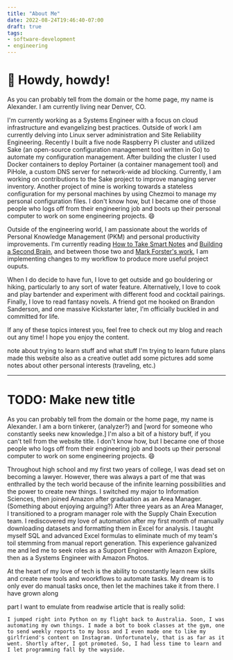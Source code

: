 ```yaml
---
title: "About Me"
date: 2022-08-24T19:46:40-07:00
draft: true
tags:
- software-development
- engineering
---
```


# :wave: Howdy, howdy!

As you can probably tell from the domain or the home page, my name is Alexander. I am currently living near Denver, CO.

I'm currently working as a Systems Engineer with a focus on cloud infrastructure and evangelizing best practices. Outside of work I am currently delving into Linux server administration and Site Reliability Engineering. Recently I built a five node Raspberry Pi cluster and utilized Sake (an open-source configuration management tool written in Go) to automate my configuration management. After building the cluster I used Docker containers to deploy Portainer (a container management tool) and PiHole, a custom DNS server for network-wide ad blocking. Currently, I am working on contributions to the Sake project to improve managing server inventory. Another project of mine is working towards a stateless configuration for my personal machines by using Chezmoi to manage my personal configuration files. I don't know how, but I became one of those people who logs off from their engineering job and boots up their personal computer to work on some engineering projects. :smile:

Outside of the engineering world, I am passionate about the worlds of Personal Knowledge Management (PKM) and personal productivity improvements. I'm currently reading [How to Take Smart Notes](https://smile.amazon.com/gp/product/B09V5M8FR5/ref=ppx_yo_dt_b_search_asin_title?ie=UTF8&psc=1) and [Building a Second Brain](https://smile.amazon.com/gp/product/B09LVVN9L3/ref=ppx_yo_dt_b_search_asin_title?ie=UTF8&psc=1), and between those two and [Mark Forster's work](https://smile.amazon.com/gp/product/B00LLIJ3CQ/ref=ppx_yo_dt_b_search_asin_title?ie=UTF8&psc=1), I am implementing changes to my workflow to produce more useful project ouputs.

When I do decide to have fun, I love to get outside and go bouldering or hiking, particularly to any sort of water feature. Alternatively, I love to cook and play bartender and experiment with different food and cocktail pairings. Finally, I love to read fantasy novels. A friend got me hooked on Brandon Sanderson, and one massive Kickstarter later, I'm officially buckled in and committed for life.

If any of these topics interest you, feel free to check out my blog and reach out any time! I hope you enjoy the content.


note about trying to learn stuff and what stuff I'm trying to learn
future plans
made this website also as a creative outlet
add some pictures
add some notes about other personal interests (traveling, etc.)

---
# TODO: Make new title

As you can probably tell from the domain or the home page, my name is Alexander. I am a born tinkerer, (analyzer?) and [word for someone who constantly seeks new knowledge.] I'm also a bit of a history buff, if you can't tell from the website title. I don't know how, but I became one of those people who logs off from their engineering job and boots up their personal computer to work on some engineering projects. :smile:

Throughout high school and my first two years of college, I was dead set on becoming a lawyer. However, there was always a part of me that was enthralled by the tech world because of the infinite learning possibilities and the power to create new things. I switched my major to Information Sciences, then joined Amazon after graduation as an Area Manager. (Something about enjoying arguing?) After three years as an Area Manager, I transitioned to a program manager role with the Supply Chain Execution team. I rediscovered my love of automation after my first month of manually downloading datasets and formatting them in Excel for analysis. I taught myself SQL and advanced Excel formulas to eliminate much of my team's toil stemming from manual report generation. This experience galvanized me and led me to seek roles as a Support Engineer with Amazon Explore, then as a Systems Engineer with Amazon Photos.

At the heart of my love of tech is the ability to constantly learn new skills and create new tools and woorkflows to automate tasks. My dream is to only ever do manual tasks once, then let the machines take it from there. I have grown along

part I want to emulate from readwise article that is really solid:
```
I jumped right into Python on my flight back to Australia. Soon, I was automating my own things. I made a bot to book classes at the gym, one to send weekly reports to my boss and I even made one to like my girlfriend's content on Instagram. Unfortunately, that is as far as it went. Shortly after, I got promoted. So, I had less time to learn and I let programming fall by the wayside.
```
